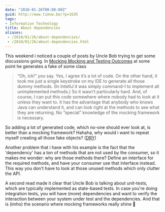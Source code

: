 ```yaml
---
date: "2010-01-26T00:00:00Z"
guid: http://www.timvw.be/?p=1635
tags:
- Information Technology
title: About dependencies
aliases:
 - /2010/01/26/about-dependencies/
 - /2010/01/26/about-dependencies.html
---
```

This weekend i noticed a couple of posts by Uncle Bob trying to get some discussions going. In [Mocking Mocking and Testing Outcomes](http://blog.objectmentor.com/articles/2010/01/23/mocking-mocking-and-testing-outcomes) at some point he generates a fake of some class

> “Oh, ick!” you say. Yes, I agree it’s a lot of code. On the other hand, it took me just a single keystroke on my IDE to generate all those dummy methods. (In IntelliJ it was simply command-I to implement all unimplemented methods.) So it wasn’t particularly hard. And, of course, I can put this code somewhere where nobody had to look at it unless they want to. It has the advantage that anybody who knows Java can understand it, and can look right at the methods to see what they are returning. No “special” knowledge of the mocking framework is necessary.

So adding a lot of generated code, which no-one should ever look at, is better than a mocking framework? Hahaha, why would i want to repeat myself creating all those fake objects? ([DRY](http://c2.com/cgi/wiki?DontRepeatYourself))

Another problem that i have with his example is the fact that the 'dependency' has a ton of methods that are not used by the consumer, so it makes me wonder: why are those methods there? Define an interface for the required methods, and have your consumer use that interface instead. This way you don't have to look at those unused methods which only clutter the API.

A second read made it clear that Uncle Bob is talking about unit-tests, which are typically implemented as state-based tests. In case you're doing integration tests, you will have (more) dependencies and want to verify the interaction between your system under test and the dependencies. And that is (imho) the scenario where mocking frameworks really shine 🙂

